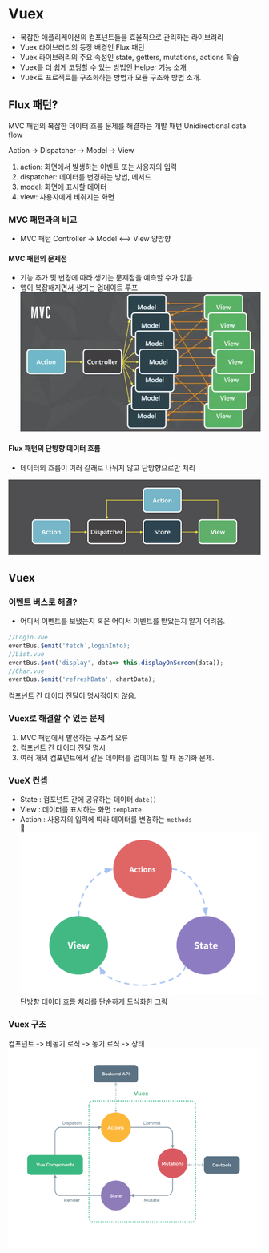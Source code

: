 # Vuex

* 복잡한 애플리케이션의 컴포넌트들을 효율적으로 관리하는 라이브러리  
* Vuex 라이브러리의 등장 배경인 Flux 패턴 
* Vuex 라이브러리의 주요 속성인 state, getters, mutations, actions 학습 
* Vuex를 더 쉽게 코딩할 수 있는 방법인 Helper 기능 소개 
* Vuex로 프로젝트를 구조화하는 방법과 모듈 구조화 방법 소개.

## Flux 패턴? 

MVC 패턴의 복잡한 데이터 흐름 문제를 해결하는 개발 패턴    Unidirectional data flow  

Action -> Dispatcher -> Model -> View 

1. action: 화면에서 발생하는 이벤트 또는 사용자의 입력
2. dispatcher: 데이터를 변경하는 방법, 메서드
3. model: 화면에 표시할 데이터
4. view: 사용자에게 비춰지는 화면

### MVC 패턴과의 비교  

* MVC 패턴 
Controller -> Model  <--> View 양방향 

#### MVC 패턴의 문제점  

* 기능 추가 및 변경에 따라 생기는 문제점을 예측할 수가 없음 
* 앱이 복잡해지면서 생기는 업데이트 루프 
![MVC 문제점](../img/MVC.png)

#### Flux 패턴의 단방향 데이터 흐름 

* 데이터의 흐름이 여러 갈래로 나뉘지 않고 단방향으로만 처리  

![flux](../img/Flux.png)

## Vuex
### 이벤트 버스로 해결?

* 어디서 이벤트를 보냈는지 혹은 어디서 이벤트를 받았는지 알기 어려움.

```javascript
//Login.Vue
eventBus.$emit('fetch`,loginInfo);
//List.vue
eventBus.$ont('display', data=> this.displayOnScreen(data));
//Char.vue
eventBus.$emit('refreshData', chartData);
```
컴포넌트 간 데이터 전달이 명시적이지 않음. 

### Vuex로 해결할 수 있는 문제 

1. MVC 패턴에서 발생하는 구조적 오류 
2. 컴포넌트 간 데이터 전달 명시  
3. 여러 개의 컴포넌트에서 같은 데이터를 업데이트 할 때 동기화 문제. 

### VueX 컨셉 

* State : 컴포넌트 간에 공유하는 데이터 `date()`
* View : 데이터를 표시하는 화면 `template`
* Action : 사용자의 입력에 따라 데이터를 변경하는 `methods`  
![vuex 컨셉](../img/concept.png)
단방향 데이터 흐름 처리를 단순하게 도식화한 그림

### Vuex 구조 

컴포넌트 -> 비동기 로직 -> 동기 로직 -> 상태  
![structure](../img/structure.png)

